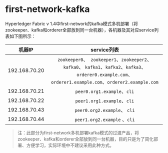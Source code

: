# first-network-kafka

Hyperledger Fabric v 1.4中first-network的kafka模式多机部署（将zookeeper、kafka和orderer全部放到同一台机器），各机器及其对应service列表如下图所示：

|    机器IP     |                         service列表                          |
| :-----------: | :----------------------------------------------------------: |
| 192.168.70.20 | `zookeeper0`、` zookeeper1`、`zookeeper2`、`kafka0`、 `kafka1`、`kafka2`、`kafka3`、`orderer0.example.com`、`orderer1.example.com`、`orderer2.example.com` |
| 192.168.70.21 |                 `peer0.org1.example`、`cli`                  |
| 192.168.70.22 |                 `peer1.org1.example`、`cli`                  |
| 192.168.70.43 |                 `peer0.org2.example`、 `cli`                 |
| 192.168.70.44 |                 `peer1.org2.example` 、`cli`                 |

> 注：此部分为first-network多机部署kafka模式的过渡产品，将zookeeper、kafka和orderer全部放到同一台机器，目的只是为了简化部署、方便学习，实际环境中不建议采用此种方式。
